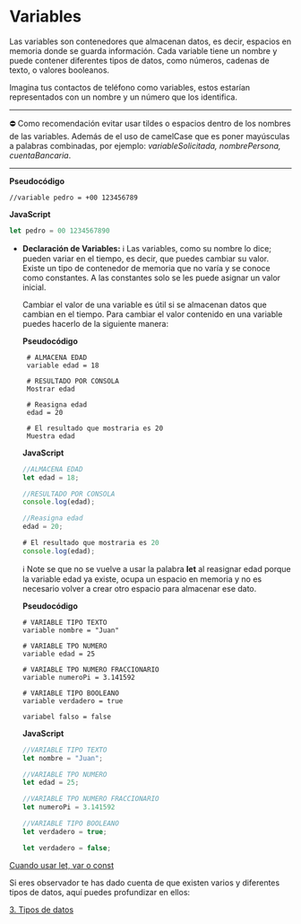 # Variables
Las variables son contenedores que almacenan datos, es decir, espacios en memoria donde se guarda información. Cada variable tiene un nombre y puede contener diferentes tipos de datos, como números, cadenas de texto, o valores booleanos.

Imagina tus contactos de teléfono como variables, estos estarían representados con un nombre y un número que los identifica.

---

⛔ Como recomendación evitar usar tildes o espacios dentro de los nombres de las variables. Además de el uso de camelCase que es poner mayúsculas a palabras combinadas, por ejemplo: *variableSolicitada, nombrePersona, cuentaBancaria*.

---

**Pseudocódigo**
```
//variable pedro = +00 123456789
```

**JavaScript**
```jsx
let pedro = 00 1234567890
```

- **Declaración de Variables:**
	ℹ️ Las variables, como su nombre lo dice; pueden variar en el tiempo, es decir, que puedes cambiar su valor. Existe un tipo de contenedor de memoria que no varía y se conoce como constantes. A las constantes solo se les puede asignar un valor inicial.
    
	Cambiar el valor de una variable es útil si se almacenan datos que cambian en el tiempo. Para cambiar el valor contenido en una variable puedes hacerlo de la siguiente manera:
    
    **Pseudocódigo**
   ```
    # ALMACENA EDAD
    variable edad = 18
    
    # RESULTADO POR CONSOLA
    Mostrar edad
    
    # Reasigna edad
    edad = 20
    
    # El resultado que mostraria es 20
    Muestra edad
    ```
    
    **JavaScript**
    ```jsx
    //ALMACENA EDAD
    let edad = 18;
    
    //RESULTADO POR CONSOLA
    console.log(edad);
    
    //Reasigna edad
    edad = 20;
    
    # El resultado que mostraria es 20
    console.log(edad);
    ```
	
	ℹ️ Note se que no se vuelve a usar la palabra **let** al reasignar edad porque la variable edad ya existe, ocupa un espacio en memoria y no es necesario volver a crear otro espacio para almacenar ese dato.
	
    **Pseudocódigo**
    ```
    # VARIABLE TIPO TEXTO
    variable nombre = "Juan"
    
    # VARIABLE TPO NUMERO
    variable edad = 25
    
    # VARIABLE TPO NUMERO FRACCIONARIO
    variable numeroPi = 3.141592
    
    # VARIABLE TIPO BOOLEANO
    variable verdadero = true
    
    variabel falso = false
    ```
    
    **JavaScript**
    ```jsx
    //VARIABLE TIPO TEXTO
    let nombre = "Juan";
    
    //VARIABLE TPO NUMERO
    let edad = 25;
    
    //VARIABLE TPO NUMERO FRACCIONARIO
    let numeroPi = 3.141592
    
    //VARIABLE TIPO BOOLEANO
    let verdadero = true;
    
    let verdadero = false;
    ```

[Cuando usar let, var o const](https://www.youtube.com/watch?v=PztCEdIJITY)

Si eres observador te has dado cuenta de que existen varios y diferentes tipos de datos, aquí puedes profundizar en ellos:

[3. Tipos de datos](3.%20Tipos%20de%20datos.md)